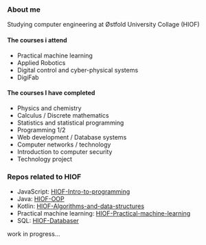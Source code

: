 ### About me

Studying computer engineering at Østfold University Collage (HIOF)

#### The courses i attend
- Practical machine learning 
- Applied Robotics
- Digital control and cyber-physical systems 
- DigiFab

#### The courses I have completed
- Physics and chemistry
- Calculus / Discrete mathematics
- Statistics and statistical programming
- Programming 1/2
- Web development / Database systems
- Computer networks / technology
- Introduction to computer security
- Technology project

### Repos related to HIOF
- JavaScript: [HIOF-Intro-to-programming](https://github.com/Tobhal/HIOF-Intro-to-programming)
- Java: [HIOF-OOP](https://github.com/Tobhal/HIOF-OOP)
- Kotlin: [HIOF-Algorithms-and-data-structures](https://github.com/Tobhal/HIOF-Algorithms-and-data-structures)
- Practical machine learning: [HIOF-Practical-machine-learning](https://github.com/Tobhal/HIOF-Practical-machine-learning)
- SQL: [HIOF-Databaser](https://github.com/Tobhal/HIOF-Databaser)


work in progress...

<!--
**Tobhal/Tobhal** is a ✨ _special_ ✨ repository because its `README.md` (this file) appears on your GitHub profile.

Here are some ideas to get you started:

- 🔭 I’m currently working on ...
- 🌱 I’m currently learning ...
- 👯 I’m looking to collaborate on ...
- 🤔 I’m looking for help with ...
- 💬 Ask me about ...
- 📫 How to reach me: ...
- 😄 Pronouns: ...
- ⚡ Fun fact: ...
-->
